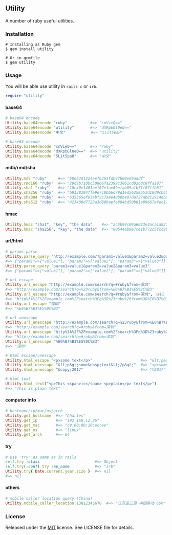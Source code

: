 ## Utility ##

A number of ruby useful utilities.


### Installation ###
    # Installing as Ruby gem
    $ gem install utility

    # Or in gemfile
    $ gem utility

### Usage ###
You will be able use utility in `rails c` or `irb`.

```ruby
require "utility"
```

#### base64 ####
```ruby
# base64 encode
Utility.base64encode "ruby"          #=> "cnVieQ=="
Utility.base64encode "utility"       #=> "dXRpbGl0eQ=="
Utility.base64encode "中文"           #=> "5Lit5paH"

# base64 decode
Utility.base64decode "cnVieQ=="      #=> "ruby"
Utility.base64decode "dXRpbGl0eQ=="  #=> "utility"
Utility.base64decode "5Lit5paH"      #=> "中文"
```

#### md5/rmd/sha ####
```ruby
Utility.md5 "ruby"     #=> "58e53d1324eef6265fdb97b08ed9aadf"
Utility.rmd160 "ruby"  #=> "29d9b710bc50866fa2399c3061cd02c0c8ffa197"
Utility.sha1 "ruby"    #=> "18e40e1401eef67e1ae69efab09afb71f87ffb81"
Utility.sha256 "ruby"  #=> "b9138194ffe9e7c8bb6d79d1ed56259553d18d9cb60b66e3ba5aa2e5b078055a"
Utility.sha384 "ruby"  #=> "635365ef93ebf2c7a4e40b0b497da727ab8c2914eb9f052e6be40476f95d3daf44786790f5f0e843fab419b43022e069"
Utility.sha512 "ruby"  #=> "423408d7723a3d80baefa804bd50b61a89667efec1713386a7b8efe28e5d13968307a908778cad210d7aa2dfe7db9a2aa86895f9fc1eeefcc99814310b207a6b"
```

#### hmac ####
```ruby
Utility.hmac "sha1", "key", "the data"    #=> "ac5b94c09a6033e3aca1a02116ebf48722b155e0"
Utility.hmac "sha256", "key", "the data"  #=> "00644ab9e7ce1b772c5fcd9b460b1a4fa78de4a55c162590ac506f2f76d62a40"
```

#### url/html ####
```ruby
# params parse
Utility.parse_query "http://example.com/?param1=value1&param2=value2&param3=value3"
#=> {"param1"=>["value1"], "param2"=>["value2"], "param3"=>["value3"]}
Utility.parse_query "param1=value1&param2=value2&param3=value3"
#=> {"param1"=>["value1"], "param2"=>["value2"], "param3"=>["value3"]}

# url escape
Utility.url_escape "http://example.com/search?q=#ruby&from=深圳"
#=> "http://example.com/search?q=%23ruby&from=%E6%B7%B1%E5%9C%B3"
Utility.url_escape "http://example.com/search?q=#ruby&from=深圳", :all
#=> "http%3A%2F%2Fexample.com%2Fsearch%3Fq%3D%23ruby%26from%3D%E6%B7%B1%E5%9C%B3"
Utility.url_escape "深圳"
#=> "%E6%B7%B1%E5%9C%B3"

# url unescape
Utility.url_unescape "http://example.com/search?q=%23ruby&from=%E6%B7%B1%E5%9C%B3"
#=> "http://example.com/search?q=#ruby&from=深圳"
Utility.url_unescape "http%3A%2F%2Fexample.com%2Fsearch%3Fq%3D%23ruby%26from%3D%E6%B7%B1%E5%9C%B3"
#=> "http://example.com/search?q=#ruby&from=深圳"
Utility.url_unescape "%E6%B7%B1%E5%9C%B3"
#=> "深圳"

# html escape/unescape
Utility.html_escape "<p>some text</p>"                     #=> "&lt;p&gt;some&nbsp;text&lt;/p&gt;"
Utility.html_unescape "&lt;p&gt;some&nbsp;text&lt;/p&gt;"  #=> "<p>some text</p>"
Utility.html_unescape "&copy;2017"                         #=> "©2017"

# html text
Utility.html_text("<p>This <span>is</span> <p>plain</p> text</p>")
#=> "This is plain text"
```

#### computer info ####
```ruby
# hostname/ip/mac/os/arch
Utility.get_hostname  #=> "Charles"
Utility.get_ip        #=> "192.168.12.26"
Utility.get_mac       #=> "c8:60:00:10:ec:ee"
Utility.get_os        #=> "linux"
Utility.get_arch      #=> 64
```

#### try ####
```ruby
# use 'try' as same as in rails
self.try :class                        #=> Object
self.try(:conf).try :ap_name           #=> "irb"
Utility.try{ Date.current.year.size }  #=> nil
#=> nil
```

#### others ####
```ruby
# mobile caller location query (China)
Utility.mobile_caller_location 13812345678  #=> "江苏连云港 中国移动 GSM"
```

### License ###
Released under the [MIT](http://opensource.org/licenses/MIT) license. See LICENSE file for details.
